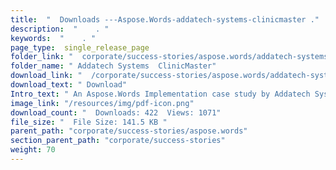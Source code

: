 ```yaml
---
title:  "  Downloads ---Aspose.Words-addatech-systems-clinicmaster ." 
description:  "    . " 
keywords:  "    . " 
page_type:  single_release_page
folder_link: "  corporate/success-stories/aspose.words/addatech-systems-clinicmaster/"
folder_name: " Addatech Systems  ClinicMaster"
download_link: "  /corporate/success-stories/aspose.words/addatech-systems-clinicmaster/ed8bf9651064408d907f585cdf2376f5"
download_text: " Download"
Intro_text: " An Aspose.Words Implementation case study by Addatech Systems - ClinicMaster to ..."
image_link: "/resources/img/pdf-icon.png"
download_count: "  Downloads: 422  Views: 1071"
file_size: "  File Size: 141.5 KB "
parent_path: "corporate/success-stories/aspose.words"
section_parent_path: "corporate/success-stories"
weight: 70
---
```




